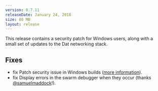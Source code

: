 ```yaml
---
version: 0.7.11
releaseDate: January 24, 2018
size: 80 MB
layout: release
---
```


This release contains a security patch for Windows users, along with a small set of updates to the Dat networking stack.

<h2>Fixes</h2>

- <span class="tag updated">fix</span> Patch security issue in Windows builds ([more information](https://electronjs.org/blog/protocol-handler-fix)).
- <span class="tag updated">fix</span> Display errors in the swarm debugger when they occur (thanks [@samuelmaddock](https://github.com/samuelmaddock)!).
